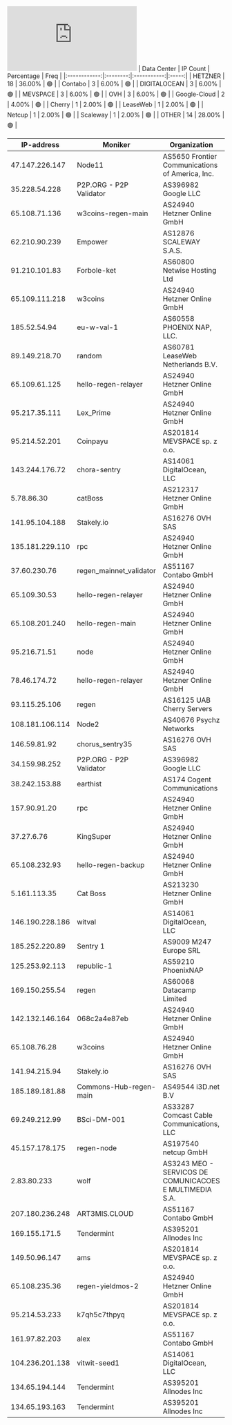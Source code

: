 ![Diagramm](https://github.com/obajay/StateSync-snapshots/blob/main/Projects/Regen/1/README.md)
| Data Center | IP Count | Percentage | Freq |
|:------------:|:--------:|:-----------:|:-----:|
| HETZNER | 18 | 36.00% | 🟢 |
| Contabo | 3 | 6.00% | 🟢 |
| DIGITALOCEAN | 3 | 6.00% | 🟢 |
| MEVSPACE | 3 | 6.00% | 🟢 |
| OVH | 3 | 6.00% | 🟢 |
| Google-Cloud | 2 | 4.00% | 🟢 |
| Cherry | 1 | 2.00% | 🟢 |
| LeaseWeb | 1 | 2.00% | 🟢 |
| Netcup | 1 | 2.00% | 🟢 |
| Scaleway | 1 | 2.00% | 🟢 |
| OTHER | 14 | 28.00% | 🟢 |

<!-- START_TABLE -->
| IP-address | Moniker | Organization | Country | City |
|-------------|---------|---------------|---------|------|
| 47.147.226.147 | Node11 | AS5650 Frontier Communications of America, Inc. | ![image](https://raw.githubusercontent.com/obajay/FlagKit/master/Assets/SVG/US.svg) US | Los Angeles |
| 35.228.54.228 | P2P.ORG - P2P Validator | AS396982 Google LLC | ![image](https://raw.githubusercontent.com/obajay/FlagKit/master/Assets/SVG/FI.svg) FI | Lappeenranta |
| 65.108.71.136 | w3coins-regen-main | AS24940 Hetzner Online GmbH | ![image](https://raw.githubusercontent.com/obajay/FlagKit/master/Assets/SVG/FI.svg) FI | Helsinki |
| 62.210.90.239 | Empower | AS12876 SCALEWAY S.A.S. | ![image](https://raw.githubusercontent.com/obajay/FlagKit/master/Assets/SVG/FR.svg) FR | Paris |
| 91.210.101.83 | Forbole-ket | AS60800 Netwise Hosting Ltd | ![image](https://raw.githubusercontent.com/obajay/FlagKit/master/Assets/SVG/GB.svg) GB | London |
| 65.109.111.218 | w3coins | AS24940 Hetzner Online GmbH | ![image](https://raw.githubusercontent.com/obajay/FlagKit/master/Assets/SVG/FI.svg) FI | Helsinki |
| 185.52.54.94 | eu-w-val-1 | AS60558 PHOENIX NAP, LLC. | ![image](https://raw.githubusercontent.com/obajay/FlagKit/master/Assets/SVG/NL.svg) NL | Amsterdam |
| 89.149.218.70 | random | AS60781 LeaseWeb Netherlands B.V. | ![image](https://raw.githubusercontent.com/obajay/FlagKit/master/Assets/SVG/NL.svg) NL | Amsterdam |
| 65.109.61.125 | hello-regen-relayer | AS24940 Hetzner Online GmbH | ![image](https://raw.githubusercontent.com/obajay/FlagKit/master/Assets/SVG/FI.svg) FI | Helsinki |
| 95.217.35.111 | Lex_Prime | AS24940 Hetzner Online GmbH | ![image](https://raw.githubusercontent.com/obajay/FlagKit/master/Assets/SVG/FI.svg) FI | Helsinki |
| 95.214.52.201 | Coinpayu | AS201814 MEVSPACE sp. z o.o. | ![image](https://raw.githubusercontent.com/obajay/FlagKit/master/Assets/SVG/PL.svg) PL | Warsaw |
| 143.244.176.72 | chora-sentry | AS14061 DigitalOcean, LLC | ![image](https://raw.githubusercontent.com/obajay/FlagKit/master/Assets/SVG/US.svg) US | Santa Clara |
| 5.78.86.30 | catBoss | AS212317 Hetzner Online GmbH | ![image](https://raw.githubusercontent.com/obajay/FlagKit/master/Assets/SVG/US.svg) US | Hillsboro |
| 141.95.104.188 | Stakely.io | AS16276 OVH SAS | ![image](https://raw.githubusercontent.com/madebybowtie/FlagKit/master/Assets/SVG/DE.svg) DE | Frankfurt am Main |
| 135.181.229.110 | rpc | AS24940 Hetzner Online GmbH | ![image](https://raw.githubusercontent.com/obajay/FlagKit/master/Assets/SVG/FI.svg) FI | Helsinki |
| 37.60.230.76 | regen_mainnet_validator | AS51167 Contabo GmbH | ![image](https://raw.githubusercontent.com/madebybowtie/FlagKit/master/Assets/SVG/DE.svg) DE | Düsseldorf |
| 65.109.30.53 | hello-regen-relayer | AS24940 Hetzner Online GmbH | ![image](https://raw.githubusercontent.com/obajay/FlagKit/master/Assets/SVG/FI.svg) FI | Helsinki |
| 65.108.201.240 | hello-regen-main | AS24940 Hetzner Online GmbH | ![image](https://raw.githubusercontent.com/obajay/FlagKit/master/Assets/SVG/FI.svg) FI | Helsinki |
| 95.216.71.51 | node | AS24940 Hetzner Online GmbH | ![image](https://raw.githubusercontent.com/obajay/FlagKit/master/Assets/SVG/FI.svg) FI | Helsinki |
| 78.46.174.72 | hello-regen-relayer | AS24940 Hetzner Online GmbH | ![image](https://raw.githubusercontent.com/madebybowtie/FlagKit/master/Assets/SVG/DE.svg) DE | Falkenstein |
| 93.115.25.106 | regen | AS16125 UAB Cherry Servers | ![image](https://raw.githubusercontent.com/obajay/FlagKit/master/Assets/SVG/LT.svg) LT | Vilnius |
| 108.181.106.114 | Node2 | AS40676 Psychz Networks | ![image](https://raw.githubusercontent.com/obajay/FlagKit/master/Assets/SVG/US.svg) US | Los Angeles |
| 146.59.81.92 | chorus_sentry35 | AS16276 OVH SAS | ![image](https://raw.githubusercontent.com/obajay/FlagKit/master/Assets/SVG/PL.svg) PL | Warsaw |
| 34.159.98.252 | P2P.ORG - P2P Validator | AS396982 Google LLC | ![image](https://raw.githubusercontent.com/madebybowtie/FlagKit/master/Assets/SVG/DE.svg) DE | Frankfurt am Main |
| 38.242.153.88 | earthist | AS174 Cogent Communications | ![image](https://raw.githubusercontent.com/madebybowtie/FlagKit/master/Assets/SVG/DE.svg) DE | Düsseldorf |
| 157.90.91.20 | rpc | AS24940 Hetzner Online GmbH | ![image](https://raw.githubusercontent.com/madebybowtie/FlagKit/master/Assets/SVG/DE.svg) DE | Falkenstein |
| 37.27.6.76 | KingSuper | AS24940 Hetzner Online GmbH | ![image](https://raw.githubusercontent.com/obajay/FlagKit/master/Assets/SVG/FI.svg) FI | Helsinki |
| 65.108.232.93 | hello-regen-backup | AS24940 Hetzner Online GmbH | ![image](https://raw.githubusercontent.com/obajay/FlagKit/master/Assets/SVG/FI.svg) FI | Helsinki |
| 5.161.113.35 | Cat Boss | AS213230 Hetzner Online GmbH | ![image](https://raw.githubusercontent.com/obajay/FlagKit/master/Assets/SVG/US.svg) US | Ashburn |
| 146.190.228.186 | witval | AS14061 DigitalOcean, LLC | ![image](https://raw.githubusercontent.com/obajay/FlagKit/master/Assets/SVG/NL.svg) NL | Amsterdam |
| 185.252.220.89 | Sentry 1 | AS9009 M247 Europe SRL | ![image](https://raw.githubusercontent.com/obajay/FlagKit/master/Assets/SVG/RO.svg) RO | Bucharest |
| 125.253.92.113 | republic-1 | AS59210 PhoenixNAP | ![image](https://raw.githubusercontent.com/obajay/FlagKit/master/Assets/SVG/SG.svg) SG | Singapore |
| 169.150.255.54 | regen | AS60068 Datacamp Limited | ![image](https://raw.githubusercontent.com/madebybowtie/FlagKit/master/Assets/SVG/DE.svg) DE | Frankfurt am Main |
| 142.132.146.164 | 068c2a4e87eb | AS24940 Hetzner Online GmbH | ![image](https://raw.githubusercontent.com/madebybowtie/FlagKit/master/Assets/SVG/DE.svg) DE | Falkenstein |
| 65.108.76.28 | w3coins | AS24940 Hetzner Online GmbH | ![image](https://raw.githubusercontent.com/obajay/FlagKit/master/Assets/SVG/FI.svg) FI | Helsinki |
| 141.94.215.94 | Stakely.io | AS16276 OVH SAS | ![image](https://raw.githubusercontent.com/obajay/FlagKit/master/Assets/SVG/FR.svg) FR | Lille |
| 185.189.181.88 | Commons-Hub-regen-main | AS49544 i3D.net B.V | ![image](https://raw.githubusercontent.com/obajay/FlagKit/master/Assets/SVG/NL.svg) NL | Rotterdam |
| 69.249.212.99 | BSci-DM-001 | AS33287 Comcast Cable Communications, LLC | ![image](https://raw.githubusercontent.com/obajay/FlagKit/master/Assets/SVG/US.svg) US | Philadelphia |
| 45.157.178.175 | regen-node | AS197540 netcup GmbH | ![image](https://raw.githubusercontent.com/madebybowtie/FlagKit/master/Assets/SVG/DE.svg) DE | Nürnberg |
| 2.83.80.233 | wolf | AS3243 MEO - SERVICOS DE COMUNICACOES E MULTIMEDIA S.A. | ![image](https://raw.githubusercontent.com/obajay/FlagKit/master/Assets/SVG/PT.svg) PT | Ericeira |
| 207.180.236.248 | ART3MIS.CLOUD | AS51167 Contabo GmbH | ![image](https://raw.githubusercontent.com/madebybowtie/FlagKit/master/Assets/SVG/DE.svg) DE | Kassel |
| 169.155.171.5 | Tendermint | AS395201 Allnodes Inc | ![image](https://raw.githubusercontent.com/obajay/FlagKit/master/Assets/SVG/US.svg) US | Reston |
| 149.50.96.147 | ams | AS201814 MEVSPACE sp. z o.o. | ![image](https://raw.githubusercontent.com/obajay/FlagKit/master/Assets/SVG/PL.svg) PL | Warsaw |
| 65.108.235.36 | regen-yieldmos-2 | AS24940 Hetzner Online GmbH | ![image](https://raw.githubusercontent.com/obajay/FlagKit/master/Assets/SVG/FI.svg) FI | Helsinki |
| 95.214.53.233 | k7qh5c7thpyq | AS201814 MEVSPACE sp. z o.o. | ![image](https://raw.githubusercontent.com/obajay/FlagKit/master/Assets/SVG/PL.svg) PL | Warsaw |
| 161.97.82.203 | alex | AS51167 Contabo GmbH | ![image](https://raw.githubusercontent.com/madebybowtie/FlagKit/master/Assets/SVG/DE.svg) DE | Frankfurt am Main |
| 104.236.201.138 | vitwit-seed1 | AS14061 DigitalOcean, LLC | ![image](https://raw.githubusercontent.com/obajay/FlagKit/master/Assets/SVG/US.svg) US | Clifton |
| 134.65.194.144 | Tendermint | AS395201 Allnodes Inc | ![image](https://raw.githubusercontent.com/obajay/FlagKit/master/Assets/SVG/US.svg) US | Ashburn |
| 134.65.193.163 | Tendermint | AS395201 Allnodes Inc | ![image](https://raw.githubusercontent.com/obajay/FlagKit/master/Assets/SVG/US.svg) US | Culver City |

<!-- END_TABLE -->